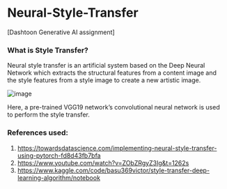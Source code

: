 # Neural-Style-Transfer
[Dashtoon Generative AI assignment]

### What is Style Transfer?
Neural style transfer is an artificial system based on the Deep Neural Network which extracts the structural features from a content image and the style features from a style image to create a new artistic image.


![image](https://github.com/RishitaA11/Neural-Style-Transfer/assets/81975220/cd926e09-7da9-4262-84dd-dacac63351b3)


Here, a pre-trained VGG19 network’s convolutional neural network is used to perform the style transfer.





### References used:
1. https://towardsdatascience.com/implementing-neural-style-transfer-using-pytorch-fd8d43fb7bfa
2. https://www.youtube.com/watch?v=ZObZRgyZ3Ig&t=1262s
3. https://www.kaggle.com/code/basu369victor/style-transfer-deep-learning-algorithm/notebook
